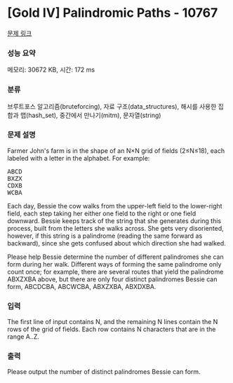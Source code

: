 # [Gold IV] Palindromic Paths - 10767 

[문제 링크](https://www.acmicpc.net/problem/10767) 

### 성능 요약

메모리: 30672 KB, 시간: 172 ms

### 분류

브루트포스 알고리즘(bruteforcing), 자료 구조(data_structures), 해시를 사용한 집합과 맵(hash_set), 중간에서 만나기(mitm), 문자열(string)

### 문제 설명

<p>Farmer John's farm is in the shape of an N×N grid of fields (2≤N≤18), each labeled with a letter in the alphabet. For example:</p>

<pre>ABCD
BXZX
CDXB
WCBA</pre>

<p>Each day, Bessie the cow walks from the upper-left field to the lower-right field, each step taking her either one field to the right or one field downward. Bessie keeps track of the string that she generates during this process, built from the letters she walks across. She gets very disoriented, however, if this string is a palindrome (reading the same forward as backward), since she gets confused about which direction she had walked.</p>

<p>Please help Bessie determine the number of different palindromes she can form during her walk. Different ways of forming the same palindrome only count once; for example, there are several routes that yield the palindrome ABXZXBA above, but there are only four distinct palindromes Bessie can form, ABCDCBA, ABCWCBA, ABXZXBA, ABXDXBA.</p>

### 입력 

 <p>The first line of input contains N, and the remaining N lines contain the N rows of the grid of fields. Each row contains N characters that are in the range A..Z.</p>

### 출력 

 <p>Please output the number of distinct palindromes Bessie can form.</p>

